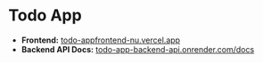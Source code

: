 # Todo App

- **Frontend:** [todo-appfrontend-nu.vercel.app](https://todo-appfrontend-nu.vercel.app)
- **Backend API Docs:** [todo-app-backend-api.onrender.com/docs](https://todo-app-backend-api.onrender.com/docs)